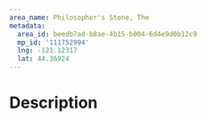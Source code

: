 ```yaml
---
area_name: Philosopher's Stone, The
metadata:
  area_id: beedb7ad-b8ae-4b15-b004-6d4e9d0b12c9
  mp_id: '111752994'
  lng: -121.12317
  lat: 44.36924
---
```

# Description
